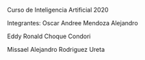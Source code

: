 Curso de Inteligencia Artificial 2020

Integrantes:
Oscar Andree Mendoza Alejandro

Eddy Ronald Choque Condori

Missael Alejandro Rodriguez Ureta
